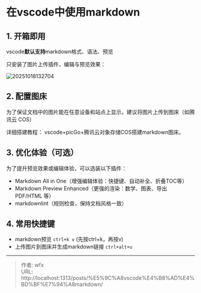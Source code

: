 # 在vscode中使用markdown


## 1. 开箱即用

vscode**默认支持**markdown格式、语法、预览

只安装了图片上传插件，编辑与预览效果：

![20251018132704](https://blog-1300845590.cos.ap-shanghai.myqcloud.com/img/20251018132704.png)

## 2. 配置图床

为了保证文档中的图片能在任意设备和站点上显示，建议将图片上传到图床（如腾讯云 COS）

详细搭建教程： vscode+picGo+腾讯云对象存储COS搭建markdown图床。

## 3. 优化体验（可选）

为了提升预览效果或编辑体验，可以选装以下插件：

- Markdown All in One（增强编辑体验：快捷键、自动补全、折叠TOC等）
- Markdown Preview Enhanced（更强的渲染：数学、图表、导出 PDF/HTML 等）
- markdownlint（规则检查，保持文档风格一致）

## 4. 常用快捷键

- markdown预览 `ctrl+k v` (先按ctrl+k，再按v)
- 上传图片到图床并生成markdown链接 `ctrl+alt+u`


---

> 作者: wfx  
> URL: http://localhost:1313/posts/%E5%9C%A8vscode%E4%B8%AD%E4%BD%BF%E7%94%A8markdown/  

